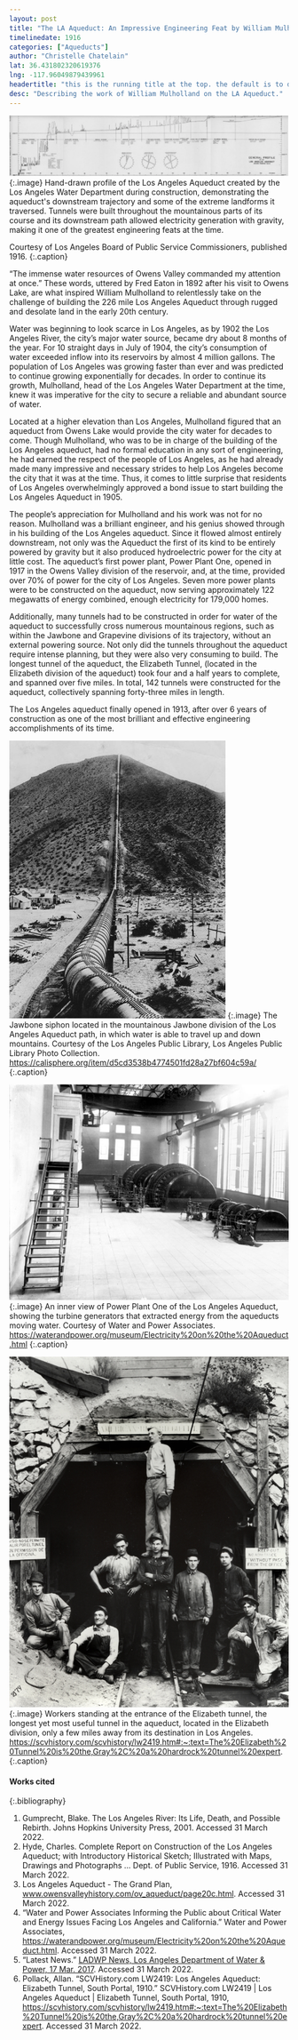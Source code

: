 ```yaml
---
layout: post
title: "The LA Aqueduct: An Impressive Engineering Feat by William Mulholland"
timelinedate: 1916
categories: ["Aqueducts"]
author: "Christelle Chatelain"
lat: 36.431802320619376
lng: -117.96049879439961
headertitle: "this is the running title at the top. the default is to display the site title, so to activate the running title you will need to uncomment in the post.html layout"
desc: "Describing the work of William Mulholland on the LA Aqueduct."
---
```


![Profile of LA Aqueduct](images/GP_laaqueduct.png)
   {:.image} 
Hand-drawn profile of the Los Angeles Aqueduct created by the Los Angeles Water Department during construction, demonstrating the aqueduct's downstream trajectory and some of the extreme landforms it traversed. Tunnels were built throughout the mountainous parts of its course and its downstream path allowed electricity generation with gravity, making it one of the greatest engineering feats at the time. 

Courtesy of Los Angeles Board of Public Service Commissioners, published 1916.
   {:.caption} 

“The immense water resources of Owens Valley commanded my attention at once.” These words, uttered by Fred Eaton in 1892 after his visit to Owens Lake, are what inspired William Mulholland to relentlessly take on the challenge of building the 226 mile Los Angeles Aqueduct through rugged and desolate land in the early 20th century. 

Water was beginning to look scarce in Los Angeles, as by 1902 the Los Angeles River, the city’s major water source, became dry about 8 months of the year. For 10 straight days in July of 1904, the city’s consumption of water exceeded inflow into its reservoirs by almost 4 million gallons. The population of Los Angeles was growing faster than ever and was predicted to continue growing exponentially for decades. In order to continue its growth, Mulholland, head of the Los Angeles Water Department at the time, knew it was imperative for the city to secure a reliable and abundant source of water.
 
Located at a higher elevation than Los Angeles, Mulholland figured that an aqueduct from Owens Lake would provide the city water for decades to come. Though Mulholland, who was to be in charge of the building of the Los Angeles aqueduct, had no formal education in any sort of engineering, he had earned the respect of the people of Los Angeles, as he had already made many impressive and necessary strides to help Los Angeles become the city that it was at the time. Thus, it comes to little surprise that residents of Los Angeles overwhelmingly approved a bond issue to start building the Los Angeles Aqueduct in 1905. 

The people’s appreciation for Mulholland and his work was not for no reason. Mulholland was a brilliant engineer, and his genius showed through in his building of the Los Angeles aqueduct. Since it flowed almost entirely downstream, not only was the Aqueduct the first of its kind to be entirely powered by gravity but it also produced hydroelectric power for the city at little cost. The aqueduct’s first power plant, Power Plant One, opened in 1917 in the Owens Valley division of the reservoir, and, at the time, provided over 70% of power for the city of Los Angeles. Seven more power plants were to be constructed on the aqueduct, now serving approximately 122 megawatts of energy combined, enough electricity for 179,000 homes. 

Additionally, many tunnels had to be constructed in order for water of the aqueduct to successfully cross numerous mountainous regions, such as within the Jawbone and Grapevine divisions of its trajectory, without an external powering source. Not only did the tunnels throughout the aqueduct require intense planning, but they were also very consuming to build. The longest tunnel of the aqueduct, the Elizabeth Tunnel, (located in the Elizabeth division of the aqueduct) took four and a half years to complete, and spanned over five miles. In total, 142 tunnels were constructed for the aqueduct, collectively spanning forty-three miles in length. 

The Los Angeles aqueduct finally opened in 1913, after over 6 years of construction as one of the most brilliant and effective engineering accomplishments of its time. 

![Jawbone Siphon](images/christellepic1.png)
   {:.image} 
The Jawbone siphon located in the mountainous Jawbone division of the Los Angeles Aqueduct path, in which water is able to travel up and down mountains. Courtesy of the Los Angeles Public Library, Los Angeles Public Library Photo Collection. https://calisphere.org/item/d5cd3538b4774501fd28a27bf604c59a/
   {:.caption} 

![Power Plant One](images/christellepic2.png)
   {:.image} 
An inner view of Power Plant One of the Los Angeles Aqueduct, showing the turbine generators that extracted energy from the aqueducts moving water. Courtesy of Water and Power Associates. https://waterandpower.org/museum/Electricity%20on%20the%20Aqueduct.html
   {:.caption} 

![The Elizabeth Tunnel](images/christellepic3.png)
   {:.image} 
Workers standing at the entrance of the Elizabeth tunnel, the longest yet most useful tunnel in the aqueduct, located in the Elizabeth division, only a few miles away from its destination in Los Angeles.  
https://scvhistory.com/scvhistory/lw2419.htm#:~:text=The%20Elizabeth%20Tunnel%20is%20the,Gray%2C%20a%20hardrock%20tunnel%20expert.
   {:.caption} 


#### Works cited

{:.bibliography} 
1. Gumprecht, Blake. The Los Angeles River: Its Life, Death, and Possible Rebirth. Johns Hopkins University Press, 2001. Accessed 31 March 2022.
2. Hyde, Charles. Complete Report on Construction of the Los Angeles Aqueduct; with Introductory Historical Sketch; Illustrated with Maps, Drawings and Photographs ... Dept. of Public Service, 1916. Accessed 31 March 2022.
3. Los Angeles Aqueduct - The Grand Plan, www.owensvalleyhistory.com/ov_aqueduct/page20c.html. Accessed 31 March 2022.
4. “Water and Power Associates Informing the Public about Critical Water and Energy Issues Facing Los Angeles and California.” Water and Power Associates, https://waterandpower.org/museum/Electricity%20on%20the%20Aqueduct.html. Accessed 31 March 2022.
5. “Latest News.” [LADWP News, Los Angeles Department of Water & Power, 17 Mar. 2017](https://www.ladwpnews.com/power-plant-one-the-first-power-plant-to-generate-electricity-for-the-city-of-los-angeles-utility-turns-100-years-old-2/). Accessed 31 March 2022.
6. Pollack, Allan. “SCVHistory.com LW2419: Los Angeles Aqueduct: Elizabeth Tunnel, South Portal, 1910.” SCVHistory.com LW2419 | Los Angeles Aqueduct | Elizabeth Tunnel, South Portal, 1910, https://scvhistory.com/scvhistory/lw2419.htm#:~:text=The%20Elizabeth%20Tunnel%20is%20the,Gray%2C%20a%20hardrock%20tunnel%20expert.  Accessed 31 March 2022.


